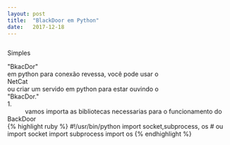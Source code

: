 ```yaml
---
layout: post
title:  "BlackDoor em Python"
date:   2017-12-18
---
```

<figure>
	<img src="{{ '/assets/img/ imagem aqui' | prepend: site.baseurl }}" alt=""> 
	
</figure>
<p class="intro"><span class="dropcap"> S</span>imples <dt>"BkacDor"</dt> em python para conexão revessa, você pode usar o <dt>NetCat</dt> ou criar um servido em python para estar ouvindo o <dt>"BkacDor."</dt>

<dt>1.<dt/><dd>vamos importa as bibliotecas necessarias para o funcionamento do <dt>BackDoor</dt></dd>
{% highlight ruby %}
#!/usr/bin/python
import socket,subprocess, os
# ou 
import socket
import subprocess
import os
{% endhighlight %}

